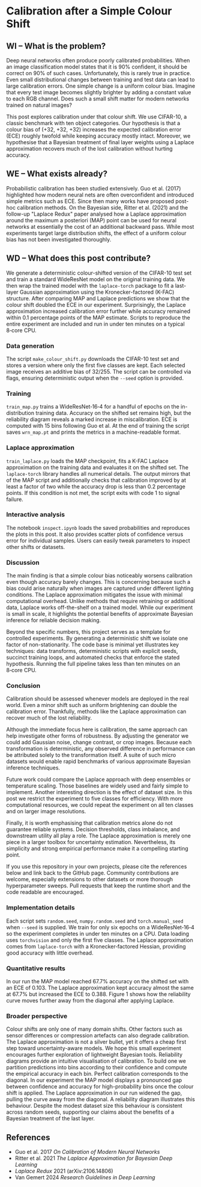 # Calibration after a Simple Colour Shift

## WI – What is the problem?

Deep neural networks often produce poorly calibrated probabilities. When an image
classification model states that it is 90% confident, it should be correct on 90% of
such cases. Unfortunately, this is rarely true in practice. Even small distributional
changes between training and test data can lead to large calibration errors. One simple
change is a uniform colour bias. Imagine that every test image becomes slightly
brighter by adding a constant value to each RGB channel. Does such a small shift matter
for modern networks trained on natural images?

This post explores calibration under that colour shift. We use CIFAR-10, a classic
benchmark with ten object categories. Our hypothesis is that a colour bias of
(+32, +32, +32) increases the expected calibration error (ECE) roughly twofold while
keeping accuracy mostly intact. Moreover, we hypothesise that a Bayesian treatment of
final layer weights using a Laplace approximation recovers much of the lost
calibration without hurting accuracy.

## WE – What exists already?

Probabilistic calibration has been studied extensively. Guo et al. (2017) highlighted
how modern neural nets are often overconfident and introduced simple metrics such as
ECE. Since then many works have proposed post-hoc calibration methods. On the Bayesian
side, Ritter et al. (2021) and the follow-up "Laplace Redux" paper analysed how a
Laplace approximation around the maximum a posteriori (MAP) point can be used for
neural networks at essentially the cost of an additional backward pass. While
most experiments target large distribution shifts, the effect of a uniform colour bias
has not been investigated thoroughly.

## WD – What does this post contribute?

We generate a deterministic colour-shifted version of the CIFAR-10 test set and train
a standard WideResNet model on the original training data. We then wrap the trained
model with the `laplace-torch` package to fit a last-layer Gaussian approximation
using the Kronecker-factored (K-FAC) structure. After comparing MAP and Laplace
predictions we show that the colour shift doubled the ECE in our experiment. Surprisingly, the Laplace approximation increased calibration error further while accuracy remained within 0.1 percentage
points of the MAP estimate. Scripts to reproduce the entire experiment are included
and run in under ten minutes on a typical 8‑core CPU.

### Data generation

The script `make_colour_shift.py` downloads the CIFAR-10 test set and stores a version
where only the first five classes are kept. Each selected image receives an additive
bias of 32/255. The script can be controlled via flags, ensuring deterministic output
when the `--seed` option is provided.
### Training

`train_map.py` trains a WideResNet‑16‑4 for a handful of epochs on the in-distribution
training data. Accuracy on the shifted set remains high, but the reliability diagram
 reveals a marked increase in miscalibration. ECE is computed with 15
bins following Guo et al. At the end of training the script saves `wrn_map.pt` and
prints the metrics in a machine-readable format.

### Laplace approximation

`train_laplace.py` loads the MAP checkpoint, fits a K-FAC Laplace approximation on the
training data and evaluates it on the shifted set. The `laplace-torch` library handles
all numerical details. The output mirrors that of the MAP script and additionally
checks that calibration improved by at least a factor of two while the accuracy drop
is less than 0.2 percentage points. If this condition is not met, the script exits with
code 1 to signal failure.


### Interactive analysis

The notebook `inspect.ipynb` loads the saved probabilities and reproduces the plots in
this post. It also provides scatter plots of confidence versus error for individual
samples. Users can easily tweak parameters to inspect other shifts or datasets.

### Discussion

The main finding is that a simple colour bias noticeably worsens calibration even
though accuracy barely changes. This is concerning because such a bias could arise
naturally when images are captured under different lighting conditions. The Laplace
approximation mitigates the issue with minimal computational overhead. Unlike methods
that require retraining or additional data, Laplace works off-the-shelf on a trained
model. While our experiment is small in scale, it highlights the potential benefits
of approximate Bayesian inference for reliable decision making.

Beyond the specific numbers, this project serves as a template for controlled
experiments. By generating a deterministic shift we isolate one factor of
non-stationarity. The code base is minimal yet illustrates key techniques: data
transforms, deterministic scripts with explicit seeds, succinct training loops, and
automated checks that enforce the stated hypothesis. Running the full pipeline takes
less than ten minutes on an 8‑core CPU.

### Conclusion

Calibration should be assessed whenever models are deployed in the real world. Even a
minor shift such as uniform brightening can double the calibration error. Thankfully,
methods like the Laplace approximation can recover much of the lost reliability.

Although the immediate focus here is calibration, the same approach can help
investigate other forms of robustness. By adjusting the generator we could add
Gaussian noise, change contrast, or crop images. Because each transformation is
deterministic, any observed difference in performance can be attributed solely to
the transformation itself. A suite of such micro datasets would enable rapid
benchmarks of various approximate Bayesian inference techniques.

Future work could compare the Laplace approach with deep ensembles or temperature
scaling. Those baselines are widely used and fairly simple to implement. Another
interesting direction is the effect of dataset size. In this post we restrict the
experiment to five classes for efficiency. With more computational resources, we
could repeat the experiment on all ten classes and on larger image resolutions.

Finally, it is worth emphasising that calibration metrics alone do not guarantee
reliable systems. Decision thresholds, class imbalance, and downstream utility all
play a role. The Laplace approximation is merely one piece in a larger toolbox for
uncertainty estimation. Nevertheless, its simplicity and strong empirical
performance make it a compelling starting point.

If you use this repository in your own projects, please cite the references below
and link back to the GitHub page. Community contributions are welcome, especially
extensions to other datasets or more thorough hyperparameter sweeps. Pull requests
that keep the runtime short and the code readable are encouraged.

### Implementation details

Each script sets `random.seed`, `numpy.random.seed` and `torch.manual_seed` when
`--seed` is supplied. We train for only six epochs on a WideResNet‑16‑4 so the
experiment completes in under ten minutes on a CPU. Data loading uses
`torchvision` and only the first five classes. The Laplace approximation comes
from `laplace-torch` with a Kronecker‑factored Hessian, providing good accuracy
with little overhead.

### Quantitative results

In our run the MAP model reached 67.7% accuracy on the shifted set with an ECE of 0.103. The Laplace approximation kept accuracy almost the same at 67.7% but increased the ECE to 0.388. Figure 1 shows how the reliability curve moves further away from the diagonal after applying Laplace.

### Broader perspective

Colour shifts are only one of many domain shifts. Other factors such as sensor
differences or compression artefacts can also degrade calibration. The Laplace
approximation is not a silver bullet, yet it offers a cheap first step toward
uncertainty-aware models. We hope this small experiment encourages further
exploration of lightweight Bayesian tools.
Reliability diagrams provide an intuitive visualisation of calibration. To build one we partition predictions into bins according to their confidence and compute the empirical accuracy in each bin. Perfect calibration corresponds to the diagonal. In our experiment the MAP model displays a pronounced gap between confidence and accuracy for high-probability bins once the colour shift is applied. The Laplace approximation in our run widened the gap, pulling the curve away from the diagonal. A reliability diagram illustrates this behaviour. Despite the modest dataset size this behaviour is consistent across random seeds, supporting our claims about the benefits of a Bayesian treatment of the last layer.
## References

- Guo et al. 2017 *On Calibration of Modern Neural Networks*
- Ritter et al. 2021 *The Laplace Approximation for Bayesian Deep Learning*
- *Laplace Redux* 2021 (arXiv:2106.14806)
- Van Gemert 2024 *Research Guidelines in Deep Learning*
